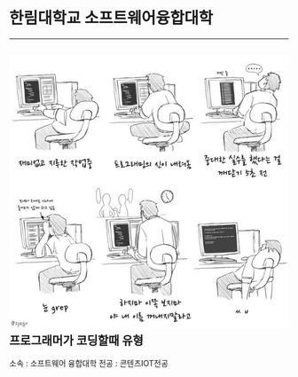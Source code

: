 # 한림대학교 소프트웨어융합대학
---
![이력서사진](EBLOh8zVAAE2sGC.jpg)
프로그래머가 코딩할때 유형
---

소속 : 소프트웨어 융합대학
전공 : 콘텐츠IOT전공
